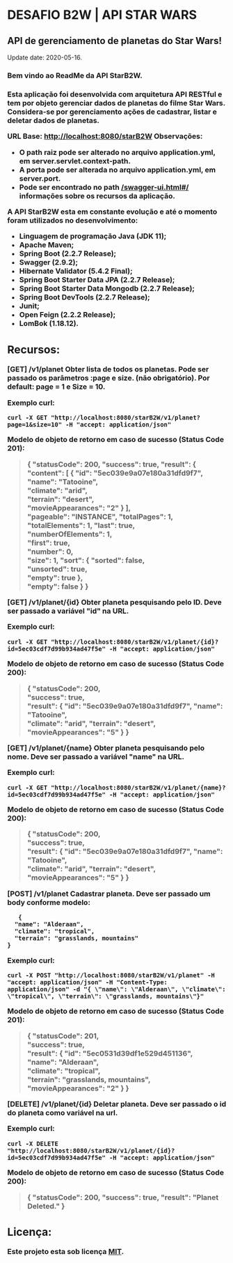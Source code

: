 # DESAFIO B2W | API STAR WARS 
## API de gerenciamento de planetas do Star Wars!
Update date: 2020-05-16.


<h3>Bem vindo ao ReadMe da API StarB2W.<h3>

Esta aplicação foi desenvolvida com arquitetura API RESTful e tem por objeto gerenciar dados de planetas do filme Star Wars. Considera-se por gerenciamento ações de cadastrar, listar e deletar dados de planetas.

**URL Base:** [http://localhost:8080/starB2W](http://localhost:8080/starB2W)
Observações:

 - O path raiz pode ser alterado no arquivo application.yml, em <b>server.servlet.context-path<b>.
 - A porta pode ser alterada no arquivo application.yml, em <b>server.port<b>.
 - Pode ser encontrado no path [/swagger-ui.html#/](http://localhost:8080/starB2W/swagger-ui.html#/) informações sobre os recursos da aplicação.

**A API StarB2W esta em constante evolução e até o momento foram utilizados no desenvolvimento:**

 - Linguagem de programação Java (JDK 11);
 - Apache Maven;
 - Spring Boot (2.2.7 Release);
 - Swagger (2.9.2);
 - Hibernate Validator (5.4.2 Final);
 - Spring Boot Starter Data JPA (2.2.7 Release);
 - Spring Boot Starter Data Mongodb (2.2.7 Release);
 - Spring Boot DevTools (2.2.7 Release);
 - Junit;
 - Open Feign (2.2.2 Release);
 - LomBok (1.18.12).

## **Recursos:**

**[GET] /v1/planet**
Obter lista de todos os planetas.
Pode ser passado  os parâmetros :page e size. (não obrigatório).
Por default: page = 1 e Size = 10.

**Exemplo curl:**

    curl -X GET "http://localhost:8080/starB2W/v1/planet?page=1&size=10" -H "accept: application/json" 

**Modelo de objeto de retorno em caso de sucesso (Status Code 201):**

> {  "statusCode":  200, 
>  "success":  true, 
>   "result":  {  "content":  [ 
>    {  "id":  "5ec039e9a07e180a31dfd9f7",  
>    "name":  "Tatooine",  
>    "climate":  "arid",  
>    "terrain":  "desert",  
>    "movieAppearances":  "2" }  ],  
>    "pageable":  "INSTANCE", 
>     "totalPages":  1,  
>     "totalElements":  1, 
>      "last":  true,  
>      "numberOfElements":  1,  
>      "first":  true,  
>      "number":  0,  
>      "size":  1, 
>       "sort":  {  "sorted":  false,  
>       "unsorted":  true,  
>       "empty":  true  },  
>       "empty":  false  }  }

**[GET] /v1/planet/{id}**
Obter planeta pesquisando pelo ID. Deve ser passado a variável "id" na URL.

**Exemplo curl:**

    curl -X GET "http://localhost:8080/starB2W/v1/planet/{id}?id=5ec03cdf7d99b934ad47f5e" -H "accept: application/json"

**Modelo de objeto de retorno em caso de sucesso (Status Code 200):**

> { 
>  "statusCode":  200,  
> "success":  true,  
> "result": 
>  {  "id":  "5ec039e9a07e180a31dfd9f7", 
>   "name":  "Tatooine",  
>   "climate":  "arid", 
>    "terrain":  "desert",  
>    "movieAppearances":  "5"  } 
>     }
   
**[GET] /v1/planet/{name}**
Obter planeta pesquisando pelo nome. Deve ser passado a variável "name" na URL.

**Exemplo curl:**

    curl -X GET "http://localhost:8080/starB2W/v1/planet/{name}?id=5ec03cdf7d99b934ad47f5e" -H "accept: application/json"

**Modelo de objeto de retorno em caso de sucesso (Status Code 200):**

> { 
>  "statusCode":  200,  
> "success":  true,  
> "result": 
>  {  "id":  "5ec039e9a07e180a31dfd9f7", 
>   "name":  "Tatooine",  
>   "climate":  "arid", 
>    "terrain":  "desert",  
>    "movieAppearances":  "5"  } 
>     }



**[POST] /v1/planet**
Cadastrar planeta. Deve ser passado um body conforme modelo:

       {
      "name": "Alderaan",
      "climate": "tropical",
      "terrain": "grasslands, mountains"
    }

**Exemplo curl:**

    curl -X POST "http://localhost:8080/starB2W/v1/planet" -H "accept: application/json" -H "Content-Type: application/json" -d "{ \"name\": \"Alderaan\", \"climate\": \"tropical\", \"terrain\": \"grasslands, mountains\"}"

**Modelo de objeto de retorno em caso de sucesso (Status Code 201):**

> {  "statusCode":  201,  
> "success":  true,  
> "result":  {  "id":  "5ec0531d39df1e529d451136",  
> "name":  "Alderaan",  
> "climate":  "tropical",  
> "terrain":  "grasslands, mountains",  
> "movieAppearances":  "2"  }  }


**[DELETE] /v1/planet/{id}**
Deletar planeta. Deve ser passado o id do planeta como variável na url.

**Exemplo curl:**

    curl -X DELETE "http://localhost:8080/starB2W/v1/planet/{id}?id=5ec03cdf7d99b934ad47f5e" -H "accept: application/json"

**Modelo de objeto de retorno em caso de sucesso (Status Code 200):**

> {  "statusCode":  200, 
>  "success":  true, 
>   "result":  "Planet Deleted."  }

## **Licença:**
Este projeto esta sob licença [MIT](https://github.com/itsadeadh2/starwars-b2w/blob/master/LICENSE).
